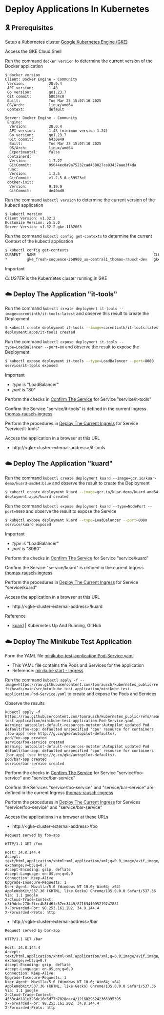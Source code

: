 # Deploy Applications In Kubernetes

## 🎗️ Prerequisites
Setup a Kubernetes cluster [Google Kubernetes Engine (GKE)](https://cloud.google.com/kubernetes-engine?hl=en)

Access the GKE Cloud Shell

Run the command  ```docker version``` to determine the current version of the Docker application
```
$ docker version
Client: Docker Engine - Community
 Version:           28.0.4
 API version:       1.48
 Go version:        go1.23.7
 Git commit:        b8034c0
 Built:             Tue Mar 25 15:07:16 2025
 OS/Arch:           linux/amd64
 Context:           default

Server: Docker Engine - Community
 Engine:
  Version:          28.0.4
  API version:      1.48 (minimum version 1.24)
  Go version:       go1.23.7
  Git commit:       6430e49
  Built:            Tue Mar 25 15:07:16 2025
  OS/Arch:          linux/amd64
  Experimental:     false
 containerd:
  Version:          1.7.27
  GitCommit:        05044ec0a9a75232cad458027ca83437aae3f4da
 runc:
  Version:          1.2.5
  GitCommit:        v1.2.5-0-g59923ef
 docker-init:
  Version:          0.19.0
  GitCommit:        de40ad0
```

Run the command  ```kubectl version``` to determine the current version of the kubectl application
```
$ kubectl version
Client Version: v1.32.2
Kustomize Version: v5.5.0
Server Version: v1.32.2-gke.1182003
```

Run the command  ```kubectl config get-contexts``` to determine the current Context of the kubectl application
```bash
$ kubectl config get-contexts
CURRENT   NAME                                                      CLUSTER                                                   AUTHINFO                                                  NAMESPACE
*         gke_fresh-sequence-268900_us-central1_thomas-rausch-dev   gke_fresh-sequence-268900_us-central1_thomas-rausch-dev   gke_fresh-sequence-268900_us-central1_thomas-rausch-dev   
```

> [!IMPORTANT]  
> *CLUSTER* is the Kubernetes cluster running in GKE


 
## ☁️ Deploy The Application "it-tools"
Run the command ```kubectl create deployment it-tools --image=corentinth/it-tools:latest``` and observe this result to create the Deployment
```bash
$ kubectl create deployment it-tools --image=corentinth/it-tools:latest
deployment.apps/it-tools created
```

Run the command ```kubectl expose deployment it-tools --type=LoadBalancer --port=80``` and observe the result to expose the Deployment
```bash
$ kubectl expose deployment it-tools --type=LoadBalancer --port=8080
service/it-tools exposed
```

> [!IMPORTANT]  
> - *type* is "LoadBalancer"
> - *port* is "80"

Perform the checks in [Confirm The Service](https://github.com/tomrausch/kubernetes_public/blob/a112cb64662de0179dc2a1095bb642aff3e1bbcf/doc/Confirm%20The%20Service.md) for Service "service/it-tools"

Confirm the Service "service/it-tools" is defined in the current Ingress [thomas-rausch-ingress](https://github.com/tomrausch/kubernetes_public/blob/main/src/ingress/thomas-rausch-ingress.yaml)

Perform the procedures in [Deploy The Current Ingress](https://github.com/tomrausch/kubernetes_public/blob/main/doc/Deploy%20The%20Current%20Ingress.md) for Service "service/it-tools"

Access the application in a browser at this URL
- http://\<gke-cluster-external-address\>/it-tools



## ☁️ Deploy The Application "kuard"
Run the command ```kubectl create deployment kuard --image=gcr.io/kuar-demo/kuard-amd64:blue``` and observe the result to create the Deployment
```bash
$ kubectl create deployment kuard --image=gcr.io/kuar-demo/kuard-amd64:blue
deployment.apps/kuard created
```

Run the command ```kubectl expose deployment kuard --type=NodePort --port=8080``` and observe the result to expose the Service
```bash
$ kubectl expose deployment kuard --type=LoadBalancer --port=8080
service/kuard exposed
```

> [!IMPORTANT]  
> - *type* is "LoadBalancer"
> - *port* is "8080"


Perform the checks in [Confirm The Service](https://github.com/tomrausch/kubernetes_public/blob/a112cb64662de0179dc2a1095bb642aff3e1bbcf/doc/Confirm%20The%20Service.md) for Service "service/kuard"

Confirm the Service "service/kuard" is defined in the current Ingress [thomas-rausch-ingress](https://github.com/tomrausch/kubernetes_public/blob/main/src/ingress/thomas-rausch-ingress.yaml)

Perform the procedures in [Deploy The Current Ingress](https://github.com/tomrausch/kubernetes_public/blob/main/doc/Deploy%20The%20Current%20Ingress.md) for Service "service/kuard"

Access the application in a browser at this URL
- http://\<gke-cluster-external-address\>/kuard

Reference
- [kuard](https://github.com/kubernetes-up-and-running/kuard) | Kubernetes Up And Running, GitHub



## ☁️ Deploy The Minikube Test Application
Form the YAML file [minikube-test-application.Pod-Service.yaml](https://github.com/tomrausch/kubernetes_public/blob/main/src/minikube-test-application/minikube-test-application.Pod-Service.yaml)
- This YAML file contains the Pods and Services for the application
- Reference: [minikube start - Ingress](https://minikube.sigs.k8s.io/docs/start/?arch=%2Fwindows%2Fx86-64%2Fstable%2F.exe+download#Ingress)

Run the command ```kubectl apply -f --image=https://raw.githubusercontent.com/tomrausch/kubernetes_public/refs/heads/main/src/minikube-test-application/minikube-test-application.Pod-Service.yaml``` to create and expose the Pods and Services

Observe the results

```
kubectl apply -f https://raw.githubusercontent.com/tomrausch/kubernetes_public/refs/heads/main/src/minikube-test-application/minikube-test-application.Pod-Service.yaml
Warning: autopilot-default-resources-mutator:Autopilot updated Pod default/foo-app: defaulted unspecified 'cpu' resource for containers [foo-app] (see http://g.co/gke/autopilot-defaults).
pod/foo-app created
service/foo-service created
Warning: autopilot-default-resources-mutator:Autopilot updated Pod default/bar-app: defaulted unspecified 'cpu' resource for containers [bar-app] (see http://g.co/gke/autopilot-defaults).
pod/bar-app created
service/bar-service created
```

Perform the checks in [Confirm The Service](https://github.com/tomrausch/kubernetes_public/blob/a112cb64662de0179dc2a1095bb642aff3e1bbcf/doc/Confirm%20The%20Service.md) for Service "service/foo-service" and "service/bar-service"

Confirm the Services "service/foo-service" and "service/bar-service" are defined in the current Ingress [thomas-rausch-ingress](https://github.com/tomrausch/kubernetes_public/blob/main/src/ingress/thomas-rausch-ingress.yaml)

Perform the procedures in [Deploy The Current Ingress](https://github.com/tomrausch/kubernetes_public/blob/main/doc/Deploy%20The%20Current%20Ingress.md) for Services "service/foo-service" and "service/bar-service"

Access the applications in a browser at these URLs
- http://\<gke-cluster-external-address\>/foo

```
Request served by foo-app

HTTP/1.1 GET /foo

Host: 34.8.144.4
Accept: text/html,application/xhtml+xml,application/xml;q=0.9,image/avif,image/webp,image/apng,*/*;q=0.8,application/signed-exchange;v=b3;q=0.7
Accept-Encoding: gzip, deflate
Accept-Language: en-US,en;q=0.9
Connection: Keep-Alive
Upgrade-Insecure-Requests: 1
User-Agent: Mozilla/5.0 (Windows NT 10.0; Win64; x64) AppleWebKit/537.36 (KHTML, like Gecko) Chrome/135.0.0.0 Safari/537.36
Via: 1.1 google
X-Cloud-Trace-Context: c3f9dcbc270c5fcc4b8fd6fc57ec3449/8716341095219747881
X-Forwarded-For: 98.253.161.202, 34.8.144.4
X-Forwarded-Proto: http
```


- http://\<gke-cluster-external-address\>/bar

```
Request served by bar-app

HTTP/1.1 GET /bar

Host: 34.8.144.4
Accept: text/html,application/xhtml+xml,application/xml;q=0.9,image/avif,image/webp,image/apng,*/*;q=0.8,application/signed-exchange;v=b3;q=0.7
Accept-Encoding: gzip, deflate
Accept-Language: en-US,en;q=0.9
Connection: Keep-Alive
Upgrade-Insecure-Requests: 1
User-Agent: Mozilla/5.0 (Windows NT 10.0; Win64; x64) AppleWebKit/537.36 (KHTML, like Gecko) Chrome/135.0.0.0 Safari/537.36
Via: 1.1 google
X-Cloud-Trace-Context: 4533c4d181e326dc16d6d77b7028eec4/12160296242366395395
X-Forwarded-For: 98.253.161.202, 34.8.144.4
X-Forwarded-Proto: http
```

